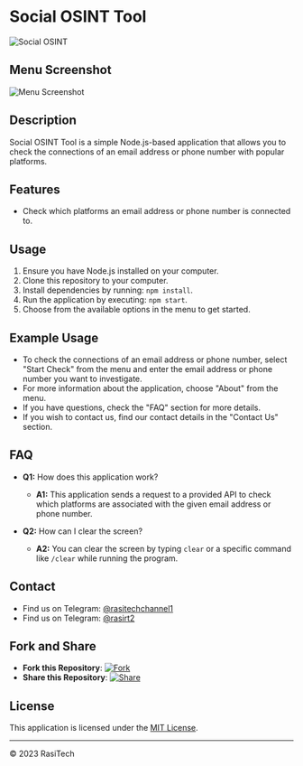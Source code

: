 # Social OSINT Tool

![Social OSINT](https://smiaware.com/wp-content/uploads/2015/06/blog_sosint.png)

## Menu Screenshot
![Menu Screenshot](https://i.imgur.com/RFyVA4I.png)

## Description
Social OSINT Tool is a simple Node.js-based application that allows you to check the connections of an email address or phone number with popular platforms.

## Features
- Check which platforms an email address or phone number is connected to.

## Usage
1. Ensure you have Node.js installed on your computer.
2. Clone this repository to your computer.
3. Install dependencies by running: `npm install`.
4. Run the application by executing: `npm start`.
5. Choose from the available options in the menu to get started.

## Example Usage
- To check the connections of an email address or phone number, select "Start Check" from the menu and enter the email address or phone number you want to investigate.
- For more information about the application, choose "About" from the menu.
- If you have questions, check the "FAQ" section for more details.
- If you wish to contact us, find our contact details in the "Contact Us" section.

## FAQ
- **Q1:** How does this application work?
  - **A1:** This application sends a request to a provided API to check which platforms are associated with the given email address or phone number.

- **Q2:** How can I clear the screen?
  - **A2:** You can clear the screen by typing `clear` or a specific command like `/clear` while running the program.

## Contact
- Find us on Telegram: [@rasitechchannel1](https://t.me/rasitechchannel1)
- Find us on Telegram: [@rasirt2](https://t.me/rasirt2)

## Fork and Share
- **Fork this Repository**: [![Fork](https://img.shields.io/github/forks/rasitechchannel/SocialOSINT)](https://github.com/rasitechchannel/SocialOSINT/fork)
- **Share this Repository**: [![Share](https://img.shields.io/twitter/url?url=https%3A%2F%2Fgithub.com%2Frasitechchannel%2FSocialOSINT)](https://twitter.com/intent/tweet?url=https%3A%2F%2Fgithub.com%2Frasitechchannel%2FSocialOSINT)


## License
This application is licensed under the [MIT License](LICENSE).

---

© 2023 RasiTech
